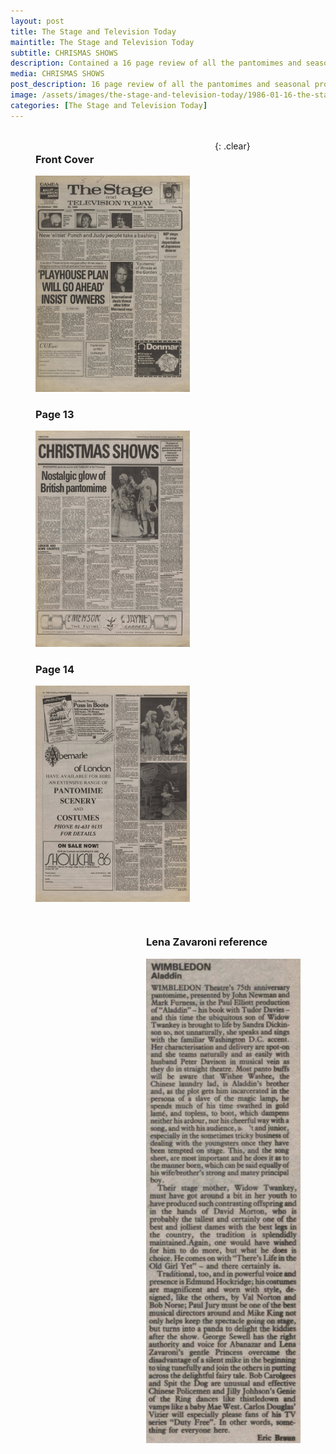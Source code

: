 ```yaml
---
layout: post
title: The Stage and Television Today
maintitle: The Stage and Television Today
subtitle: CHRISMAS SHOWS
description: Contained a 16 page review of all the pantomimes and seasonal productions around the country.
media: CHRISMAS SHOWS
post_description: 16 page review of all the pantomimes and seasonal productions around the country.
image: /assets/images/the-stage-and-television-today/1986-01-16-the-stage-and-television-today-front-cover.jpg
categories: [The Stage and Television Today]
---
```


<figure class="fig1">
<figcaption>
<h3 id="front-cover">Front Cover</h3>
</figcaption>
<a href="/assets/images/the-stage-and-television-today/1986-01-16-the-stage-and-television-today-front-cover.jpg"><img src="/assets/images/the-stage-and-television-today/1986-01-16-the-stage-and-television-today-front-cover.jpg" class="full-width zoom-in"></a>
<figcaption>
<h3 id="page-13">Page 13</h3>
</figcaption>
<a href="/assets/images/the-stage-and-television-today/1986-01-16-the-stage-and-television-today-page-13.jpg"><img src="/assets/images/the-stage-and-television-today/1986-01-16-the-stage-and-television-today-page-13.jpg" class="full-width zoom-in"></a>
<figcaption>
<h3 id="page-14">Page 14</h3>
</figcaption>
<a href="/assets/images/the-stage-and-television-today/1986-01-16-the-stage-and-television-today-page-14.jpg"><img src="/assets/images/the-stage-and-television-today/1986-01-16-the-stage-and-television-today-page-14.jpg" class="full-width zoom-in"></a>
</figure>

<figure class="fig2">
<figcaption>
<h3 id="lena-zavaroni-reference">Lena Zavaroni reference</h3>
</figcaption>
<a href="/assets/images/the-stage-and-television-today/1986-01-16-the-stage-and-television-today-page-13-cropped.jpg"><img src="/assets/images/the-stage-and-television-today/1986-01-16-the-stage-and-television-today-page-13-cropped.jpg" class="full-width zoom-in"></a>
</figure>

<br />{: .clear}

<style>
.fig1 {float:left; width:49%;}

.fig2 {float:right; width:49%;}

figcaption {float:left; width:100%;}

@media only screen and (max-width: 700px) {
.fig1, .fig2 {float:left; width:100%;}
figcaption {float:left; width:100%; margin-bottom: 10px;}
}
</style>

